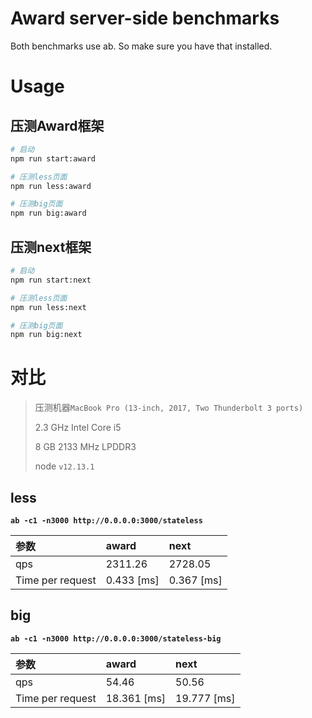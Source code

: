 # Award server-side benchmarks

Both benchmarks use ab. So make sure you have that installed.

# Usage

## 压测Award框架

```sh
# 启动
npm run start:award

# 压测less页面
npm run less:award

# 压测big页面
npm run big:award
```

## 压测next框架

```sh
# 启动
npm run start:next

# 压测less页面
npm run less:next

# 压测big页面
npm run big:next
```

# 对比

> 压测机器`MacBook Pro (13-inch, 2017, Two Thunderbolt 3 ports)`
> 
> 2.3 GHz Intel Core i5
> 
> 8 GB 2133 MHz LPDDR3
>
> node `v12.13.1`

## less

**`ab -c1 -n3000 http://0.0.0.0:3000/stateless`**

| 参数             | award      | next       |
| :--------------- | :--------- | :--------- |
| qps              | 2311.26    | 2728.05    |
| Time per request | 0.433 [ms] | 0.367 [ms] |

## big

**`ab -c1 -n3000 http://0.0.0.0:3000/stateless-big`**

| 参数             | award       | next        |
| :--------------- | :---------- | :---------- |
| qps              | 54.46       | 50.56       |
| Time per request | 18.361 [ms] | 19.777 [ms] |
